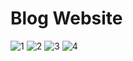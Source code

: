 # Blog Website

![1](https://github.com/Zareel/PlacementAssignment_ZareelKalam/assets/110910838/d53043af-7674-4347-944f-456257304434)
![2](https://github.com/Zareel/PlacementAssignment_ZareelKalam/assets/110910838/d38bdef7-9f05-4ccd-9914-c01a6f9a3ea5)
![3](https://github.com/Zareel/PlacementAssignment_ZareelKalam/assets/110910838/511ced6b-7fc1-48cf-a9af-755b156e3b0a)
![4](https://github.com/Zareel/PlacementAssignment_ZareelKalam/assets/110910838/7f325b4d-fe99-49d1-a478-076a7dc3ca92)
